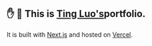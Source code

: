## &#9995; &#127752; This is [Ting Luo's]( https://ting-portfolio.vercel.app)portfolio.

It is built with [Next.js](https://nextjs.org/) and hosted on [Vercel](https://vercel.com/dashboard).

